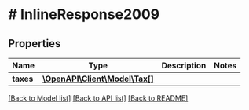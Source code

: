 # # InlineResponse2009

## Properties

Name | Type | Description | Notes
------------ | ------------- | ------------- | -------------
**taxes** | [**\OpenAPI\Client\Model\Tax[]**](Tax.md) |  |

[[Back to Model list]](../../README.md#models) [[Back to API list]](../../README.md#endpoints) [[Back to README]](../../README.md)
